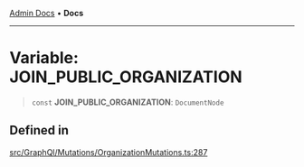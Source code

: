 [Admin Docs](/) • **Docs**

***

# Variable: JOIN\_PUBLIC\_ORGANIZATION

> `const` **JOIN\_PUBLIC\_ORGANIZATION**: `DocumentNode`

## Defined in

[src/GraphQl/Mutations/OrganizationMutations.ts:287](https://github.com/PalisadoesFoundation/talawa-admin/blob/main/src/GraphQl/Mutations/OrganizationMutations.ts#L287)
